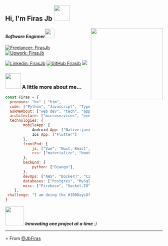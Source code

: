 <h2> Hi, I'm Firas Jb <img src="https://media.giphy.com/media/12oufCB0MyZ1Go/giphy.gif" width="50"></h2>
<img align='right' src="https://media.giphy.com/media/M9gbBd9nbDrOTu1Mqx/giphy.gif" width="230">
<h4><em>Software Enginner<img src="https://media.giphy.com/media/WUlplcMpOCEmTGBtBW/giphy.gif" width="30">
</em></h4>


[![Freelancer: FirasJb](https://img.shields.io/badge/Freelancer-29B2FE?style=for-the-badge&logo=Freelancer&logoColor=white&link=https://www.freelancer.com/u/FirasJb)](https://www.freelancer.com/u/FirasJb)
[![Upwork: FirasJb](https://img.shields.io/badge/UpWork-6FDA44?style=for-the-badge&logo=Upwork&logoColor=white&link=https://www.upwork.com/freelancers/~0124b6d6c7500c88ad)](https://www.upwork.com/freelancers/~0124b6d6c7500c88ad)



[![Linkedin: FirasJb](https://img.shields.io/badge/-firasjb-blue?style=flat-square&logo=Linkedin&logoColor=white&link=https://www.linkedin.com/in/firas-jebari//)](https://www.linkedin.com/in/firas-jebari/)
[![GitHub Firasjb](https://img.shields.io/github/followers/JbFiras?label=follow&style=social)](https://github.com/JbFiras)
![](https://visitor-badge.glitch.me/badge?page_id=jbfiras.jbfiras)

### <img src="https://media.giphy.com/media/VgCDAzcKvsR6OM0uWg/giphy.gif" width="50"> A little more about me...  

```javascript
const Firas = {
  pronouns: "he" | "him",
  code: ["Python", "Javascript", "Typescript", "Java", "Dart"],
  askMeAbout: ["web dev", "tech", "app dev"],
  architecture: ["microservices", "event-driven", "design system pattern"],
  technologies: {
        mobileApp: {
            Android App: ["Native:java", "Flutter],
            Ios App: ["Flutter"]
        },
        frontEnd: {
            js: ["Vue", "Nuxt, React", "Next"],
            css: ["materialize", "bootstrap", "vuetify"]
        },
        backEnd: {
            python: ["Django"],
        },
        devOps: ["AWS", "Docker🐳", "CI/CD", "Nginx"],
        databases: ["Postgres", "MySql", "mongo", "sqlite"],
        misc: ["Firebase", "Socket.IO", "selenium", "open-cv"]
    },
 challenge: "I am doing the #100DaysOfCode challenge focused on React and Typescript"
}
```

<img src="https://media.giphy.com/media/LnQjpWaON8nhr21vNW/giphy.gif" width="60"> <em><b>Innovating one project at a time</b> :)</em>

---

⭐️ From [@JbFiras](https://github.com/JbFiras)
